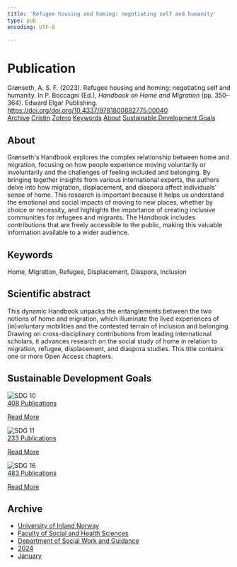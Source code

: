 ```yaml
---
title: 'Refugee housing and homing: negotiating self and humanity'
type: pub
encoding: UTF-8

---
```

<h1>Publication</h1>
<article id="csl-bib-container-9VM6GTAA" class="csl-bib-container">
  <div class="csl-bib-body"> <div class="csl-entry">Grønseth, A. S. F. (2023). Refugee housing and homing: negotiating self and humanity. In P. Boccagni (Ed.), <i>Handbook on Home and Migration</i> (pp. 350–364). Edward Elgar Publishing. <a href="https://doi.org/doi.org/10.4337/9781800882775.00040">https://doi.org/doi.org/10.4337/9781800882775.00040</a></div> </div>
  <div class="csl-bib-buttons">
    <a href="#taxonomy-article-9VM6GTAA" alt="archive" class="csl-bib-button">Archive</a>
    <a href="https://app.cristin.no/results/show.jsf?id=2235414" alt="Cristin" class="csl-bib-button">Cristin</a>
    <a href="http://zotero.org/groups/5881554/items/9VM6GTAA" alt="Zotero" class="csl-bib-button">Zotero</a>
    <a href="#keywords-article-9VM6GTAA" alt="keywords" class="csl-bib-button">Keywords</a>
    <a href="#about-article-9VM6GTAA" alt="about_pub" class="csl-bib-button">About</a>
    <a href="#sdg-article-9VM6GTAA" alt="sdg" class="csl-bib-button">Sustainable Development Goals</a>
  </div>
  <div id="csl-bib-meta-container-9VM6GTAA"></div>
</article>
<div id="csl-bib-meta-9VM6GTAA" class="csl-bib-meta">
  <article id="about-article-9VM6GTAA" class="about_pub-article">
    <h1>About</h1>
    Grønseth's Handbook explores the complex relationship between home and migration, focusing on how people experience moving voluntarily or involuntarily and the challenges of feeling included and belonging. By bringing together insights from various international experts, the authors delve into how migration, displacement, and diaspora affect individuals' sense of home. This research is important because it helps us understand the emotional and social impacts of moving to new places, whether by choice or necessity, and highlights the importance of creating inclusive communities for refugees and migrants. The Handbook includes contributions that are freely accessible to the public, making this valuable information available to a wider audience.
  </article>
  <article id="keywords-article-9VM6GTAA" class="keywords-article">
    <h1>Keywords</h1>
    Home, Migration, Refugee, Displacement, Diaspora, Inclusion
  </article>
  <article id="abstract-article-9VM6GTAA" class="abstract-article">
    <h1>Scientific abstract</h1>
    This dynamic Handbook unpacks the entanglements between the two notions of home and migration, which illuminate the lived experiences of (in)voluntary mobilities and the contested terrain of inclusion and belonging. Drawing on cross-disciplinary contributions from leading international scholars, it advances research on the social study of home in relation to migration, refugee, displacement, and diaspora studies. This title contains one or more Open Access chapters.
  </article>
  <article id="sdg-article-9VM6GTAA" class="sdg-article">
    <h1>Sustainable Development Goals</h1>
    <div class="sdg-container"><div id="sdg10" class="sdg">
        <img src="{{< params subfolder >}}images/sdg/sdg10_en.png" class="image" alt="SDG 10">
        <div class="sdg-overlay">
          <a href="{{< params subfolder >}}en/archive/?sdg=10#archive" class="sdg-publication-count"><span>408</span> Publications</a>
          <p><a href="https://sdgs.un.org/goals/goal10" class="sdg-read-more">Read More</a></p>
        </div>
      </div> <div id="sdg11" class="sdg">
        <img src="{{< params subfolder >}}images/sdg/sdg11_en.png" class="image" alt="SDG 11">
        <div class="sdg-overlay">
          <a href="{{< params subfolder >}}en/archive/?sdg=11#archive" class="sdg-publication-count"><span>233</span> Publications</a>
          <p><a href="https://sdgs.un.org/goals/goal11" class="sdg-read-more">Read More</a></p>
        </div>
      </div> <div id="sdg16" class="sdg">
        <img src="{{< params subfolder >}}images/sdg/sdg16_en.png" class="image" alt="SDG 16">
        <div class="sdg-overlay">
          <a href="{{< params subfolder >}}en/archive/?sdg=16#archive" class="sdg-publication-count"><span>483</span> Publications</a>
          <p><a href="https://sdgs.un.org/goals/goal16" class="sdg-read-more">Read More</a></p>
        </div>
      </div></div>
  </article>
  <article id="taxonomy-article-9VM6GTAA" class="taxonomy-article">
    <h1>Archive</h1>
    <ul>
      <li><a href="{{< params subfolder >}}en/archive/?key=3DCRN523">University of Inland Norway</a></li>
      <li><a href="{{< params subfolder >}}en/archive/?key=IDKFS3MX">Faculty of Social and Health Sciences</a></li>
      <li><a href="{{< params subfolder >}}en/archive/?key=CU4VFGCV">Department of Social Work and Guidance</a></li>
      <li><a href="{{< params subfolder >}}en/archive/?key=85HRZ8WX">2024</a></li>
      <li><a href="{{< params subfolder >}}en/archive/?key=P46KGK7A">January</a></li>
    </ul>
  </article>
</div>
